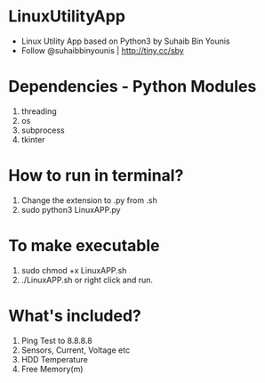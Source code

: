 # LinuxUtilityApp
* Linux Utility App based on Python3 by Suhaib Bin Younis
* Follow @suhaibbinyounis | http://tiny.cc/sby

# Dependencies - Python Modules
1. threading
2. os
3. subprocess
4. tkinter

# How to run in terminal?
1. Change the extension to .py from .sh
2. sudo python3 LinuxAPP.py

# To make executable 
1. sudo chmod +x LinuxAPP.sh
2. ./LinuxAPP.sh or right click and run.

# What's included?
1. Ping Test to 8.8.8.8
2. Sensors, Current, Voltage etc
3. HDD Temperature
4. Free Memory(m)
